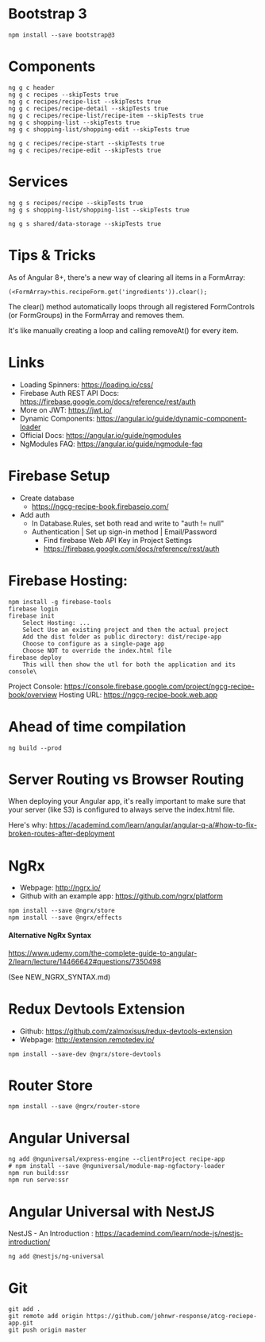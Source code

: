 # Bootstrap 3
```
npm install --save bootstrap@3
```

# Components
```
ng g c header
ng g c recipes --skipTests true
ng g c recipes/recipe-list --skipTests true
ng g c recipes/recipe-detail --skipTests true
ng g c recipes/recipe-list/recipe-item --skipTests true
ng g c shopping-list --skipTests true
ng g c shopping-list/shopping-edit --skipTests true

ng g c recipes/recipe-start --skipTests true
ng g c recipes/recipe-edit --skipTests true
```

# Services
```
ng g s recipes/recipe --skipTests true
ng g s shopping-list/shopping-list --skipTests true

ng g s shared/data-storage --skipTests true

```

# Tips & Tricks
As of Angular 8+, there's a new way of clearing all items in a FormArray:
```
(<FormArray>this.recipeForm.get('ingredients')).clear();
```
The clear() method automatically loops through all registered FormControls (or FormGroups) in the FormArray and removes them.

It's like manually creating a loop and calling removeAt() for every item.

# Links
- Loading Spinners: https://loading.io/css/
- Firebase Auth REST API Docs: https://firebase.google.com/docs/reference/rest/auth
- More on JWT: https://jwt.io/
- Dynamic Components:  https://angular.io/guide/dynamic-component-loader
- Official Docs: https://angular.io/guide/ngmodules
- NgModules FAQ: https://angular.io/guide/ngmodule-faq

# Firebase Setup
  - Create database
    - https://ngcg-recipe-book.firebaseio.com/
  - Add auth
    - In Database.Rules, set both read and write to "auth != null"
    - Authentication | Set up sign-in method | Email/Password
        - Find firebase Web API Key in Project Settings
        - https://firebase.google.com/docs/reference/rest/auth

# Firebase Hosting:
```
npm install -g firebase-tools
firebase login
firebase init
    Select Hosting: ...
    Select Use an existing project and then the actual project
    Add the dist folder as public directory: dist/recipe-app
    Choose to configure as a single-page app
    Choose NOT to override the index.html file
firebase deploy
    This will then show the utl for both the application and its console\
```
Project Console: https://console.firebase.google.com/project/ngcg-recipe-book/overview
Hosting URL: https://ngcg-recipe-book.web.app



# Ahead of time compilation
```
ng build --prod
```

# Server Routing vs Browser Routing
When deploying your Angular app, it's really important to make sure that your server (like S3) is configured to always serve the index.html file.

Here's why: https://academind.com/learn/angular/angular-q-a/#how-to-fix-broken-routes-after-deployment

# NgRx
- Webpage: http://ngrx.io/
- Github with an example app: https://github.com/ngrx/platform
```
npm install --save @ngrx/store
npm install --save @ngrx/effects
```

#### Alternative NgRx Syntax
https://www.udemy.com/the-complete-guide-to-angular-2/learn/lecture/14466642#questions/7350498

(See NEW_NGRX_SYNTAX.md)

# Redux Devtools Extension
- Github: https://github.com/zalmoxisus/redux-devtools-extension
- Webpage: http://extension.remotedev.io/
```
npm install --save-dev @ngrx/store-devtools
```
# Router Store
```
npm install --save @ngrx/router-store
```

# Angular Universal
```
ng add @nguniversal/express-engine --clientProject recipe-app
# npm install --save @nguniversal/module-map-ngfactory-loader
npm run build:ssr
npm run serve:ssr
```
# Angular Universal with NestJS
NestJS - An Introduction : https://academind.com/learn/node-js/nestjs-introduction/
```
ng add @nestjs/ng-universal
```


# Git

```
git add .
git remote add origin https://github.com/johnwr-response/atcg-reciepe-app.git
git push origin master
